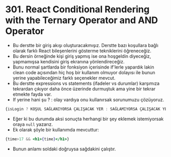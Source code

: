 # 301. React Conditional Rendering with the Ternary Operator and AND Operator

- Bu derstte bir giriş akışı oluşturacakmışız. Derstte bazı koşullara bağlı olarak farklı React bileşenlerini gösterme tekniklerini öğreneceğiz.
- Bu dersin örneğinde kişi giriş yapmış ise ona hoşgeldin diyeceğiz, yapmamışsa kendisini giriş ekranına yönlendireceğiz.
- Bunu normal şartlarda bir fonksiyon içerisinde if'lerle yapardık lakin clean code açısından hiç hoş bir kullanım olmuyor dolayısı ile bunun yerine yapabileceğimiz farklı seçenekler mevcut.
- Bu derstte expressions vs statements (ifadeler vs durumlar) karşımıza tekrardan çıkıyor daha önce üzerinde durmuştuk ama yine bir tekrar etmekte fayda var.
- If yerine hani şu ? : olay vardıya onu kullanırsak sorunumuzu çözüyoruz.
```jsx
{isLogin ? KOŞUL SAĞLANIYORSA ÇALIŞACAK YER : SAĞLAMIYORSA ÇALIŞACAK YER}
```
- Eğer ki bu durumda aksi sonuçta herhangi bir şey eklemek istemiyorsak oraya `null` yazarız.
- Ek olarak şöyle bir kullanımda mevcuttur: 
```jsx
{time>17 && <h1>{time}</h1>}
```
- Bunun anlamı soldaki doğruysa sağdakini çalıştır.